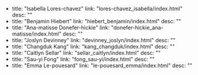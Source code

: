   - title: "Isabella Lores-chavez"
    link: "lores-chavez_isabella/index.html"
    desc: ""
  - title: "Benjamin Hiebert"
    link: "hiebert_benjamin/index.html"
    desc: ""
  - title: "Ana-matisse Donefer-hickie"
    link: "donefer-hickie_ana-matisse/index.html"
    desc: ""
  - title: "Joslyn Devinney"
    link: "devinney_joslyn/index.html"
    desc: ""
  - title: "Changduk Kang"
    link: "kang_changduk/index.html"
    desc: ""
  - title: "Caitlyn Sellar"
    link: "sellar_caitlyn/index.html"
    desc: ""
  - title: "Sau-yi Fong"
    link: "fong_sau-yi/index.html"
    desc: ""
  - title: "Emma Le-pouesard"
    link: "le-pouesard_emma/index.html"
    desc: ""
